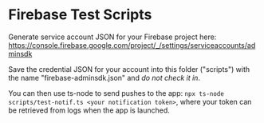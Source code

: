 # Firebase Test Scripts

Generate service account JSON for your Firebase project here: https://console.firebase.google.com/project/_/settings/serviceaccounts/adminsdk

Save the credential JSON for your account into this folder ("scripts") with the name "firebase-adminsdk.json" and _do not check it in_.

You can then use ts-node to send pushes to the app: `npx ts-node scripts/test-notif.ts <your notification token>`, where your token can be retrieved from logs when the app is launched.
